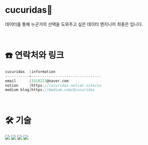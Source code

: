 # cucuridas👋

데이터를 통해 누군가의 선택을 도와주고 싶은 데이터 엔지니어 최충은 입니다.

</br>

# ☎️ 연락처와 링크
```go
cucuridas  |information
-----------+--------------------------------
email      |3310223@naver.com                                
notion     |https://cucuridas.notion.site/cu
medium blog|https://medium.com/@cucuridas
```
</br>

# 🛠 기술
<img src="https://img.shields.io/badge/Python-3766AB?style=flat-square&logo=Python&logoColor=white"/> <img src="https://img.shields.io/badge/Elasticsearch-005571?style=flat-square&logo=elasticsearch&logoColor=white"/> <img src="https://img.shields.io/badge/Apache-airflow-017CEE?style=flat-square&logo=apacheairflow&logoColor=white"/> <img src="https://img.shields.io/badge/Docker-2496ED?style=flat-square&logo=docker&logoColor=white"/>
